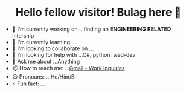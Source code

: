 <!--
**bulageidei/bulageidei** is a ✨ _special_ ✨ repository because its `README.md` (this file) appears on your GitHub profile.
-->

<h1 align = "center" background-color = "blue"> Hello fellow visitor! Bulag here 👋 </h1>

- 🔭 I’m currently working on ...finding an **ENGINEERING RELATED** intership
- 🌱 I’m currently learning ...
- 👯 I’m looking to collaborate on ...
- 🤔 I’m looking for help with ...C#, python, wed-dev
- 💬 Ask me about ...Anything
- 📫 How to reach me: ...[Gmail - Work Inquiries](mailto:bobbysun.150801@gmail.com)
- 😄 Pronouns: ...He/Him/B
- ⚡ Fun fact: ...
